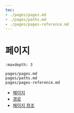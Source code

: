```yaml
---
toc:
- ./pages/pages.md
- ./pages/paths.md
- ./pages/pages-reference.md
---
```

# 페이지

```{toctree}
:maxdepth: 3

pages/pages.md
pages/paths.md
pages/pages-reference.md
```

- [페이지](./pages/pages.md)
- [경로](./pages/paths.md)
- [페이지 참조](./pages/pages-reference.md)